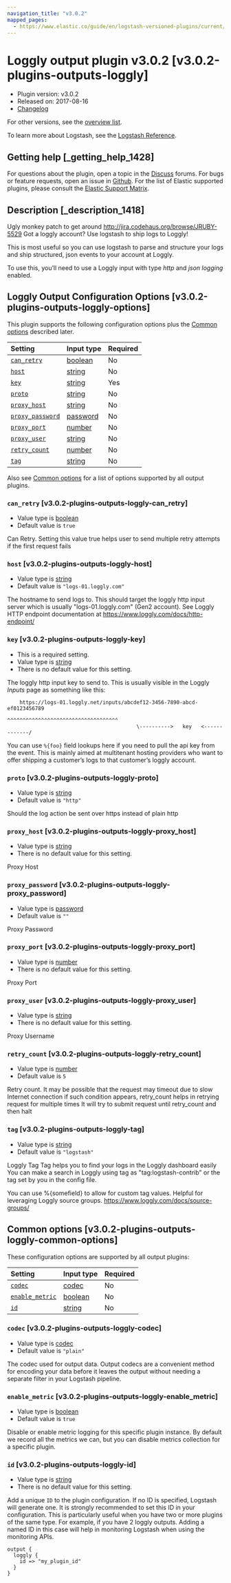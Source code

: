 ```yaml
---
navigation_title: "v3.0.2"
mapped_pages:
  - https://www.elastic.co/guide/en/logstash-versioned-plugins/current/v3.0.2-plugins-outputs-loggly.html
---
```


# Loggly output plugin v3.0.2 [v3.0.2-plugins-outputs-loggly]

* Plugin version: v3.0.2
* Released on: 2017-08-16
* [Changelog](https://github.com/logstash-plugins/logstash-output-loggly/blob/v3.0.2/CHANGELOG.md)

For other versions, see the [overview list](output-loggly-index.md).

To learn more about Logstash, see the [Logstash Reference](https://www.elastic.co/guide/en/logstash/current/index.html).

## Getting help [_getting_help_1428]

For questions about the plugin, open a topic in the [Discuss](http://discuss.elastic.co) forums. For bugs or feature requests, open an issue in [Github](https://github.com/logstash-plugins/logstash-output-loggly). For the list of Elastic supported plugins, please consult the [Elastic Support Matrix](https://www.elastic.co/support/matrix#matrix_logstash_plugins).

## Description [_description_1418]

Ugly monkey patch to get around <http://jira.codehaus.org/browse/JRUBY-5529> Got a loggly account? Use logstash to ship logs to Loggly!

This is most useful so you can use logstash to parse and structure your logs and ship structured, json events to your account at Loggly.

To use this, you’ll need to use a Loggly input with type *http* and *json logging* enabled.

## Loggly Output Configuration Options [v3.0.2-plugins-outputs-loggly-options]

This plugin supports the following configuration options plus the [Common options](v3-0-2-plugins-outputs-loggly.md#v3.0.2-plugins-outputs-loggly-common-options) described later.

| Setting | Input type | Required |
| :- | :- | :- |
| [`can_retry`](v3-0-2-plugins-outputs-loggly.md#v3.0.2-plugins-outputs-loggly-can_retry) | [boolean](/lsr/value-types.md#boolean) | No |
| [`host`](v3-0-2-plugins-outputs-loggly.md#v3.0.2-plugins-outputs-loggly-host) | [string](/lsr/value-types.md#string) | No |
| [`key`](v3-0-2-plugins-outputs-loggly.md#v3.0.2-plugins-outputs-loggly-key) | [string](/lsr/value-types.md#string) | Yes |
| [`proto`](v3-0-2-plugins-outputs-loggly.md#v3.0.2-plugins-outputs-loggly-proto) | [string](/lsr/value-types.md#string) | No |
| [`proxy_host`](v3-0-2-plugins-outputs-loggly.md#v3.0.2-plugins-outputs-loggly-proxy_host) | [string](/lsr/value-types.md#string) | No |
| [`proxy_password`](v3-0-2-plugins-outputs-loggly.md#v3.0.2-plugins-outputs-loggly-proxy_password) | [password](/lsr/value-types.md#password) | No |
| [`proxy_port`](v3-0-2-plugins-outputs-loggly.md#v3.0.2-plugins-outputs-loggly-proxy_port) | [number](/lsr/value-types.md#number) | No |
| [`proxy_user`](v3-0-2-plugins-outputs-loggly.md#v3.0.2-plugins-outputs-loggly-proxy_user) | [string](/lsr/value-types.md#string) | No |
| [`retry_count`](v3-0-2-plugins-outputs-loggly.md#v3.0.2-plugins-outputs-loggly-retry_count) | [number](/lsr/value-types.md#number) | No |
| [`tag`](v3-0-2-plugins-outputs-loggly.md#v3.0.2-plugins-outputs-loggly-tag) | [string](/lsr/value-types.md#string) | No |

Also see [Common options](v3-0-2-plugins-outputs-loggly.md#v3.0.2-plugins-outputs-loggly-common-options) for a list of options supported by all output plugins.

### `can_retry` [v3.0.2-plugins-outputs-loggly-can_retry]

* Value type is [boolean](/lsr/value-types.md#boolean)
* Default value is `true`

Can Retry. Setting this value true helps user to send multiple retry attempts if the first request fails

### `host` [v3.0.2-plugins-outputs-loggly-host]

* Value type is [string](/lsr/value-types.md#string)
* Default value is `"logs-01.loggly.com"`

The hostname to send logs to. This should target the loggly http input server which is usually "logs-01.loggly.com" (Gen2 account). See Loggly HTTP endpoint documentation at <https://www.loggly.com/docs/http-endpoint/>

### `key` [v3.0.2-plugins-outputs-loggly-key]

* This is a required setting.
* Value type is [string](/lsr/value-types.md#string)
* There is no default value for this setting.

The loggly http input key to send to. This is usually visible in the Loggly *Inputs* page as something like this:

```
    https://logs-01.loggly.net/inputs/abcdef12-3456-7890-abcd-ef0123456789
                                          ^^^^^^^^^^^^^^^^^^^^^^^^^^^^^^^^^^^^
                                          \---------->   key   <-------------/
```

You can use `%{foo}` field lookups here if you need to pull the api key from the event. This is mainly aimed at multitenant hosting providers who want to offer shipping a customer’s logs to that customer’s loggly account.

### `proto` [v3.0.2-plugins-outputs-loggly-proto]

* Value type is [string](/lsr/value-types.md#string)
* Default value is `"http"`

Should the log action be sent over https instead of plain http

### `proxy_host` [v3.0.2-plugins-outputs-loggly-proxy_host]

* Value type is [string](/lsr/value-types.md#string)
* There is no default value for this setting.

Proxy Host

### `proxy_password` [v3.0.2-plugins-outputs-loggly-proxy_password]

* Value type is [password](/lsr/value-types.md#password)
* Default value is `""`

Proxy Password

### `proxy_port` [v3.0.2-plugins-outputs-loggly-proxy_port]

* Value type is [number](/lsr/value-types.md#number)
* There is no default value for this setting.

Proxy Port

### `proxy_user` [v3.0.2-plugins-outputs-loggly-proxy_user]

* Value type is [string](/lsr/value-types.md#string)
* There is no default value for this setting.

Proxy Username

### `retry_count` [v3.0.2-plugins-outputs-loggly-retry_count]

* Value type is [number](/lsr/value-types.md#number)
* Default value is `5`

Retry count. It may be possible that the request may timeout due to slow Internet connection if such condition appears, retry\_count helps in retrying request for multiple times It will try to submit request until retry\_count and then halt

### `tag` [v3.0.2-plugins-outputs-loggly-tag]

* Value type is [string](/lsr/value-types.md#string)
* Default value is `"logstash"`

Loggly Tag Tag helps you to find your logs in the Loggly dashboard easily You can make a search in Loggly using tag as "tag:logstash-contrib" or the tag set by you in the config file.

You can use %{somefield} to allow for custom tag values. Helpful for leveraging Loggly source groups. <https://www.loggly.com/docs/source-groups/>

## Common options [v3.0.2-plugins-outputs-loggly-common-options]

These configuration options are supported by all output plugins:

| Setting | Input type | Required |
| :- | :- | :- |
| [`codec`](v3-0-2-plugins-outputs-loggly.md#v3.0.2-plugins-outputs-loggly-codec) | [codec](/lsr/value-types.md#codec) | No |
| [`enable_metric`](v3-0-2-plugins-outputs-loggly.md#v3.0.2-plugins-outputs-loggly-enable_metric) | [boolean](/lsr/value-types.md#boolean) | No |
| [`id`](v3-0-2-plugins-outputs-loggly.md#v3.0.2-plugins-outputs-loggly-id) | [string](/lsr/value-types.md#string) | No |

### `codec` [v3.0.2-plugins-outputs-loggly-codec]

* Value type is [codec](/lsr/value-types.md#codec)
* Default value is `"plain"`

The codec used for output data. Output codecs are a convenient method for encoding your data before it leaves the output without needing a separate filter in your Logstash pipeline.

### `enable_metric` [v3.0.2-plugins-outputs-loggly-enable_metric]

* Value type is [boolean](/lsr/value-types.md#boolean)
* Default value is `true`

Disable or enable metric logging for this specific plugin instance. By default we record all the metrics we can, but you can disable metrics collection for a specific plugin.

### `id` [v3.0.2-plugins-outputs-loggly-id]

* Value type is [string](/lsr/value-types.md#string)
* There is no default value for this setting.

Add a unique `ID` to the plugin configuration. If no ID is specified, Logstash will generate one. It is strongly recommended to set this ID in your configuration. This is particularly useful when you have two or more plugins of the same type. For example, if you have 2 loggly outputs. Adding a named ID in this case will help in monitoring Logstash when using the monitoring APIs.

```
output {
  loggly {
    id => "my_plugin_id"
  }
}
```
